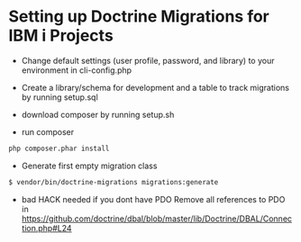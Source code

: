 # Setting up Doctrine Migrations for IBM i Projects

* Change default settings (user profile, password, and library) to your environment in cli-config.php

* Create a library/schema for development and a table to track migrations by running setup.sql

* download composer by running setup.sh

* run composer 
```sh
php composer.phar install
```

* Generate first empty migration class
```bash
$ vendor/bin/doctrine-migrations migrations:generate
```

* bad HACK needed if you dont have PDO
Remove all references to PDO in https://github.com/doctrine/dbal/blob/master/lib/Doctrine/DBAL/Connection.php#L24
